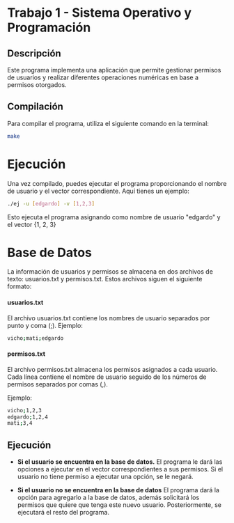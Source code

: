 # Trabajo 1 - Sistema Operativo y Programación

## Descripción
Este programa implementa una aplicación que permite gestionar permisos de usuarios y realizar diferentes operaciones numéricas en base a permisos otorgados.

## Compilación
Para compilar el programa, utiliza el siguiente comando en la terminal:

```bash
make
```
# Ejecución
Una vez compilado, puedes ejecutar el programa proporcionando el nombre de usuario y el vector correspondiente. Aquí tienes un ejemplo:

```bash
./ej -u [edgardo] -v [1,2,3]
```
Esto ejecuta el programa asignando como nombre de usuario "edgardo" y el vector {1, 2, 3}

# Base de Datos
La información de usuarios y permisos se almacena en dos archivos de texto: usuarios.txt y permisos.txt. Estos archivos siguen el siguiente formato:

#### usuarios.txt
El archivo usuarios.txt contiene los nombres de usuario separados por punto y coma (;).
Ejemplo:
```bash
vicho;mati;edgardo
```

#### permisos.txt
El archivo permisos.txt almacena los permisos asignados a cada usuario. Cada línea contiene el nombre de usuario seguido de los números de permisos separados por comas (,).

Ejemplo:
```bash
vicho;1,2,3
edgardo;1,2,4
mati;3,4
```

## Ejecución
- **Si el usuario se encuentra en la base de datos.**
El programa le dará las opciones a ejecutar en el vector correspondientes a sus permisos.
Si el usuario no tiene permiso a ejecutar una opción, se le negará.

- **Si el usuario no se encuentra en la base de datos**
El programa dará la opción para agregarlo a la base de datos, además solicitará los permisos que quiere que tenga este nuevo usuario.
Posteriormente, se ejecutará el resto del programa.
